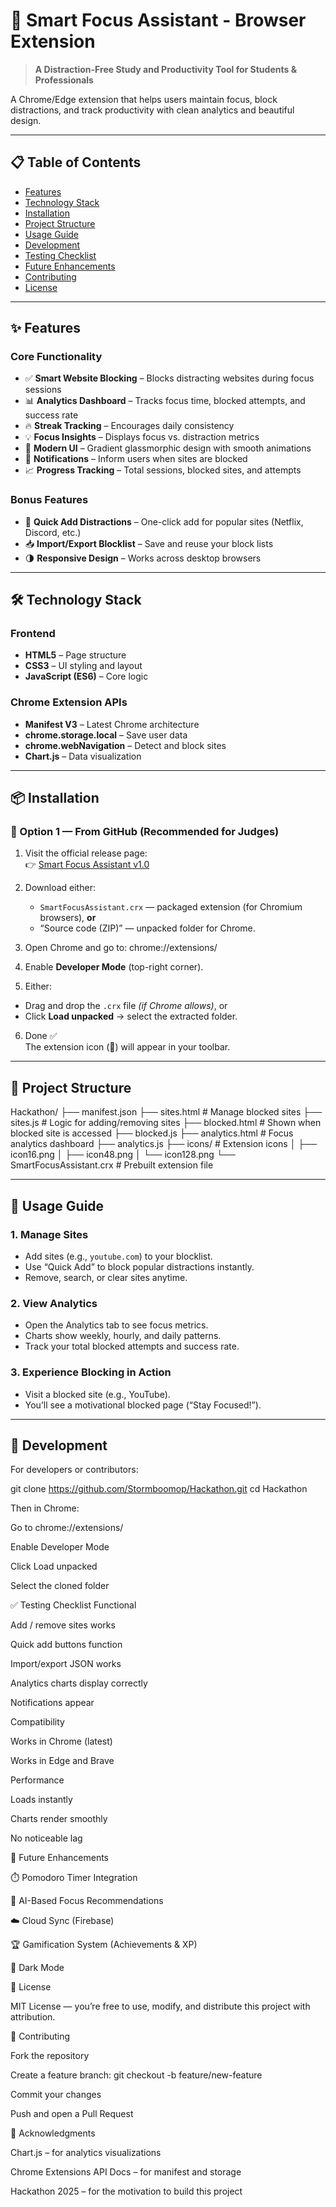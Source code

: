 # 🎯 Smart Focus Assistant - Browser Extension

> **A Distraction-Free Study and Productivity Tool for Students & Professionals**

A Chrome/Edge extension that helps users maintain focus, block distractions, and track productivity with clean analytics and beautiful design.

---

## 📋 Table of Contents

- [Features](#-features)
- [Technology Stack](#-technology-stack)
- [Installation](#-installation)
- [Project Structure](#-project-structure)
- [Usage Guide](#-usage-guide)
- [Development](#-development)
- [Testing Checklist](#-testing-checklist)
- [Future Enhancements](#-future-enhancements)
- [Contributing](#-contributing)
- [License](#-license)

---

## ✨ Features

### Core Functionality
- ✅ **Smart Website Blocking** – Blocks distracting websites during focus sessions  
- 📊 **Analytics Dashboard** – Tracks focus time, blocked attempts, and success rate  
- 🔥 **Streak Tracking** – Encourages daily consistency  
- 💡 **Focus Insights** – Displays focus vs. distraction metrics  
- 🎨 **Modern UI** – Gradient glassmorphic design with smooth animations  
- 🔔 **Notifications** – Inform users when sites are blocked  
- 📈 **Progress Tracking** – Total sessions, blocked sites, and attempts  

### Bonus Features
- 🚫 **Quick Add Distractions** – One-click add for popular sites (Netflix, Discord, etc.)  
- 📥 **Import/Export Blocklist** – Save and reuse your block lists  
- 🌗 **Responsive Design** – Works across desktop browsers  

---

## 🛠️ Technology Stack

### Frontend
- **HTML5** – Page structure  
- **CSS3** – UI styling and layout  
- **JavaScript (ES6)** – Core logic  

### Chrome Extension APIs
- **Manifest V3** – Latest Chrome architecture  
- **chrome.storage.local** – Save user data  
- **chrome.webNavigation** – Detect and block sites  
- **Chart.js** – Data visualization  

---

## 📦 Installation

### 🧩 Option 1 — From GitHub (Recommended for Judges)

1. Visit the official release page:  
   👉 [Smart Focus Assistant v1.0](https://github.com/Stormboomop/Hackathon/releases/tag/v1.0)

2. Download either:
   - `SmartFocusAssistant.crx` — packaged extension (for Chromium browsers), **or**
   - “Source code (ZIP)” — unpacked folder for Chrome.

3. Open Chrome and go to:
chrome://extensions/


4. Enable **Developer Mode** (top-right corner).

5. Either:
- Drag and drop the `.crx` file *(if Chrome allows)*, or  
- Click **Load unpacked** → select the extracted folder.

6. Done ✅  
The extension icon (🚫) will appear in your toolbar.

---

## 📁 Project Structure

Hackathon/
├── manifest.json
├── sites.html # Manage blocked sites
├── sites.js # Logic for adding/removing sites
├── blocked.html # Shown when blocked site is accessed
├── blocked.js
├── analytics.html # Focus analytics dashboard
├── analytics.js
├── icons/ # Extension icons
│ ├── icon16.png
│ ├── icon48.png
│ └── icon128.png
└── SmartFocusAssistant.crx # Prebuilt extension file


---

## 📖 Usage Guide

### 1. Manage Sites
- Add sites (e.g., `youtube.com`) to your blocklist.  
- Use “Quick Add” to block popular distractions instantly.  
- Remove, search, or clear sites anytime.

### 2. View Analytics
- Open the Analytics tab to see focus metrics.  
- Charts show weekly, hourly, and daily patterns.  
- Track your total blocked attempts and success rate.

### 3. Experience Blocking in Action
- Visit a blocked site (e.g., YouTube).  
- You’ll see a motivational blocked page (“Stay Focused!”).  

---

## 🔧 Development

For developers or contributors:


git clone https://github.com/Stormboomop/Hackathon.git
cd Hackathon 

Then in Chrome:

Go to chrome://extensions/

Enable Developer Mode

Click Load unpacked

Select the cloned folder

✅ Testing Checklist
Functional

 Add / remove sites works

 Quick add buttons function

 Import/export JSON works

 Analytics charts display correctly

 Notifications appear

Compatibility

 Works in Chrome (latest)

 Works in Edge and Brave

Performance

 Loads instantly

 Charts render smoothly

 No noticeable lag

🚀 Future Enhancements

⏱️ Pomodoro Timer Integration

🧠 AI-Based Focus Recommendations

☁️ Cloud Sync (Firebase)

🏆 Gamification System (Achievements & XP)

🌙 Dark Mode

📝 License

MIT License — you’re free to use, modify, and distribute this project with attribution.

🤝 Contributing

Fork the repository

Create a feature branch: git checkout -b feature/new-feature

Commit your changes

Push and open a Pull Request

🌟 Acknowledgments

Chart.js – for analytics visualizations

Chrome Extensions API Docs – for manifest and storage

Hackathon 2025 – for the motivation to build this project
